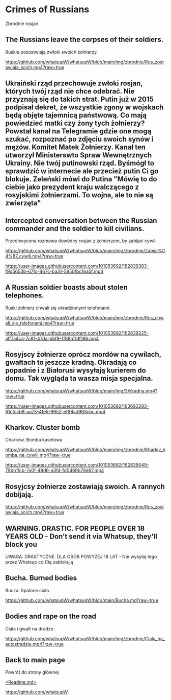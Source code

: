 # Crimes of Russians
Zbrodnie rosjan

## The Russians leave the corpses of their soldiers.
Ruskie pozostwiają zwłoki swoich żołnierzy.

https://github.com/whatsupW/whatsupW/blob/main/img/zbrodnie/Rus_zostawiaja_soich.mp4?raw=true

## Ukraiński rząd przechowuje zwłoki rosjan, których twój rząd nie chce odebrać. Nie przyznają się do takich strat. Putin już w 2015 podpisał dekret, że wszystkie zgony w wojskach będą objęte tajemnicą państwową. Co mają powiedzieć matki czy żony tych żołnierzy? Powstał kanał na Telegramie gdzie one mogą szukać, rozpoznać po zdjęciu swoich synów i męzów. Komitet Matek Żołnierzy. Kanał ten utworzył Ministerswto Spraw Wewnętrznych Ukrainy. Nie twój putinowski rząd. Byśmógł to sprawdzić w internecie ale przecież putin Ci go blokuje. Zeleński mówi do Putina "Mówię to do ciebie jako prezydent kraju walczącego z rosyjskimi żołnierzami. To wojna, ale to nie są zwierzęta" 




## Intercepted conversation between the Russian commander and the soldier to kill civilians.
Przechwycona rozmowa dowódcy rosjan z żołnierzem, by zabijać cywili. 

https://github.com/whatsupW/whatsupW/blob/main/img/zbrodnie/Zabija%C4%87_cywili.mp4?raw=true

https://user-images.githubusercontent.com/101053692/162839383-f9d5653b-67fc-467c-ba31-5850fbc16a5f.mp4

## A Russian soldier boasts about stolen telephones.
Ruski żołnierz chwali się ukradzionymi telefonami.

https://github.com/whatsupW/whatsupW/blob/main/img/zbrodnie/Rus_chwali_sie_telefonami.mp4?raw=true

https://user-images.githubusercontent.com/101053692/162839225-aff7a4ca-7c81-47da-bbf9-1f88a11df186.mp4

## Rosyjscy żołnierze oprócz mordów na cywilach, gwałtach to jeszcze kradną. Okradają co popadnie i z Białorusi wysyłają kurierem do domu. Tak wygląda ta wasza misja specjalna.

https://github.com/whatsupW/whatsupW/blob/main/img/3/Kradna.mp4?raw=true

https://user-images.githubusercontent.com/101053692/163693283-61cfccb8-aa73-4fe5-9952-ef88ad993cbc.mp4

## Kharkov. Cluster bomb
Charków. Bomba kasetowa

https://github.com/whatsupW/whatsupW/blob/main/img/zbrodnie/Kharkiv_bomba_na_cywili.mp4?raw=true

https://user-images.githubusercontent.com/101053692/162839049-79bb1fcb-7a0f-48d6-a3f4-fd0469b79d67.mp4

## Rosyjcsy żołnierze zostawiają swoich. A rannych dobijają.

https://github.com/whatsupW/whatsupW/blob/main/img/zbrodnie/Rus_zostawiaja_soich.mp4?raw=true


## WARNING. DRASTIC. FOR PEOPLE OVER 18 YEARS OLD - Don't send it via Whatsup, they'll block you
UWAGA. DRASTYCZNE. DLA OSÓB POWYŻEJ 18 LAT - Nie wysyłaj tego przez Whatsup co Cię zablokują

## Bucha. Burned bodies
Bucza. Spalone ciała 

https://github.com/whatsupW/whatsupW/blob/main/Bucha.md?raw=true

## Bodies and rape on the road
Ciała i gwałt na drodze

https://github.com/whatsupW/whatsupW/blob/main/img/zbrodnie/Ciala_na_autostradzie.mp4?raw=true


## Back to main page
Powrót do strony głównej

[<Readme.md>](<https://github.com/whatsupW/whatsupW/>)

https://github.com/whatsupW
